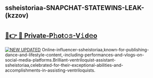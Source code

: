 ## ssheistoriaa-SNAPCHAT-STATEWINS-LEAK-(kzzov)


# <h2><a href="https://mediaupload.pro?-20M">🔗👉 🔴 Private-P𝚑ot𝚘𝚜-V𝚒d𝚎o</a></h2>

[![NEW UPDATED](https://i.imgur.com/0qMVB7G.gif)](https://mediaupload.pro?-20M)
Online-influencer-ssheistoriaa,known-for-publishing-dance-and-lifestyle-content,-including-performances-and-vlogs-on-social-media-platforms.Brilliant-ventriloquist-assistant-ssheistoriaa,celebrated-for-their-exceptional-abilities-and-accomplishments-in-assisting-ventriloquists.  